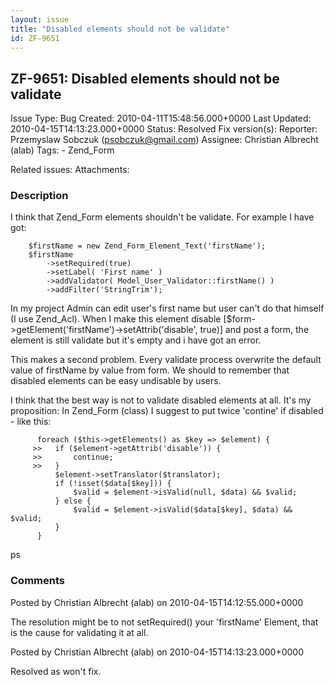 ```yaml
---
layout: issue
title: "Disabled elements should not be validate"
id: ZF-9651
---
```


ZF-9651: Disabled elements should not be validate
-------------------------------------------------

 Issue Type: Bug Created: 2010-04-11T15:48:56.000+0000 Last Updated: 2010-04-15T14:13:23.000+0000 Status: Resolved Fix version(s): 
 Reporter:  Przemyslaw Sobczuk (psobczuk@gmail.com)  Assignee:  Christian Albrecht (alab)  Tags: - Zend\_Form
 
 Related issues: 
 Attachments: 
### Description

I think that Zend\_Form elements shouldn't be validate. For example I have got:

 
        $firstName = new Zend_Form_Element_Text('firstName');
        $firstName
            ->setRequired(true)
            ->setLabel( 'First name' )
            ->addValidator( Model_User_Validator::firstName() )
            ->addFilter('StringTrim');


In my project Admin can edit user's first name but user can't do that himself (I use Zend\_Acl). When I make this element disable [$form->getElement('firstName')->setAttrib('disable', true)] and post a form, the element is still validate but it's empty and i have got an error.

This makes a second problem. Every validate process overwrite the default value of firstName by value from form. We should to remember that disabled elements can be easy undisable by users.

I think that the best way is not to validate disabled elements at all. It's my proposition: In Zend\_Form (class) I suggest to put twice 'contine' if disabled - like this:

 
          foreach ($this->getElements() as $key => $element) {
         >>   if ($element->getAttrib('disable')) {
         >>       continue;
         >>   }
              $element->setTranslator($translator);
              if (!isset($data[$key])) {
                  $valid = $element->isValid(null, $data) && $valid;
              } else {
                  $valid = $element->isValid($data[$key], $data) && $valid;
              }
          }


ps

 

 

### Comments

Posted by Christian Albrecht (alab) on 2010-04-15T14:12:55.000+0000

The resolution might be to not setRequired() your 'firstName' Element, that is the cause for validating it at all.

 

 

Posted by Christian Albrecht (alab) on 2010-04-15T14:13:23.000+0000

Resolved as won't fix.

 

 